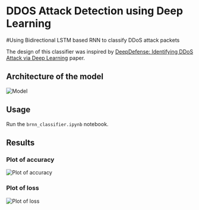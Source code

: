 # DDOS Attack Detection using Deep Learning
#Using Bidirectional LSTM based RNN to classify DDoS attack packets

The design of this classifier was inspired by [DeepDefense: Identifying DDoS Attack via Deep Learning](https://ieeexplore.ieee.org/document/7946998) paper. 

## Architecture of the model
![Model](model_brnn.png)


## Usage

Run the ```brnn_classifier.ipynb``` notebook.

## Results

### Plot of accuracy
![Plot of accuracy](BRNN_Model_Accuracy.png)

### Plot of loss
![Plot of loss](BRNN_Model_Loss.png)

